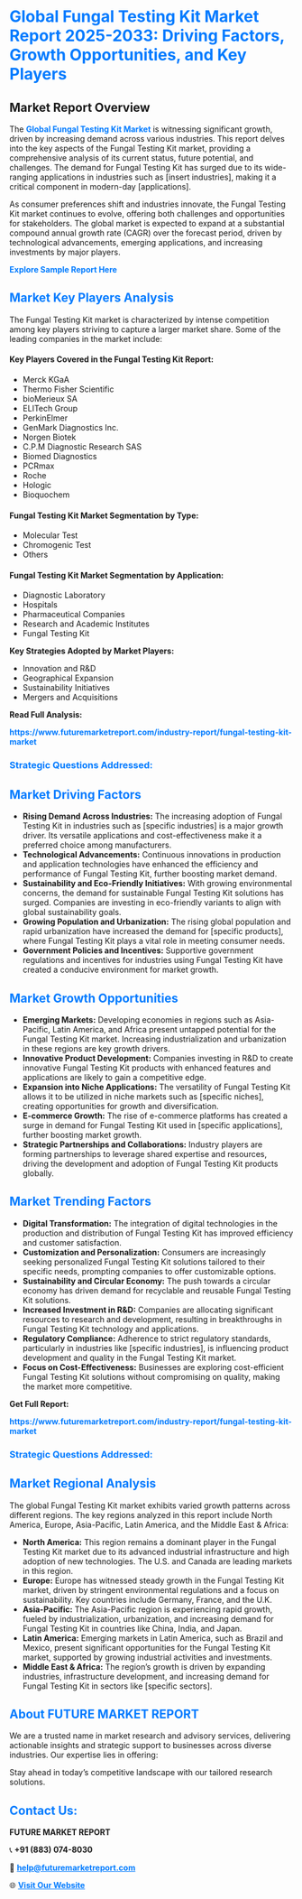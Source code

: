 <h1 style="color: #007BFF;">Global Fungal Testing Kit Market Report 2025-2033: Driving Factors, Growth Opportunities, and Key Players</h1>

<section id="overview">
<h2>Market Report Overview</h2>
<p>The <a href="https://www.futuremarketreport.com/industry-report/fungal-testing-kit-market" style="color: #007BFF; text-decoration: none;"><strong>Global Fungal Testing Kit Market</strong></a> is witnessing significant growth, driven by increasing demand across various industries. This report delves into the key aspects of the Fungal Testing Kit market, providing a comprehensive analysis of its current status, future potential, and challenges. The demand for Fungal Testing Kit has surged due to its wide-ranging applications in industries such as [insert industries], making it a critical component in modern-day [applications].</p>
<p>As consumer preferences shift and industries innovate, the Fungal Testing Kit market continues to evolve, offering both challenges and opportunities for stakeholders. The global market is expected to expand at a substantial compound annual growth rate (CAGR) over the forecast period, driven by technological advancements, emerging applications, and increasing investments by major players.</p>
</section>

<section id="overview">
<p><a href="https://www.futuremarketreport.com/request-sample/reportId=127149" style="color: #007BFF; text-decoration: none;"><strong>Explore Sample Report Here</strong></a></p>
</section>

<section id="key-players">
<h2 style="color: #007BFF;">Market Key Players Analysis</h2>
<p>The Fungal Testing Kit market is characterized by intense competition among key players striving to capture a larger market share. Some of the leading companies in the market include:</p>
<h4>Key Players Covered in the Fungal Testing Kit Report:</h4>
<ul><li>Merck KGaA</li><li>Thermo Fisher Scientific</li><li>bioMerieux SA</li><li>ELITech Group</li><li>PerkinElmer</li><li>GenMark Diagnostics Inc.</li><li>Norgen Biotek</li><li>C.P.M Diagnostic Research SAS</li><li>Biomed Diagnostics</li><li>PCRmax</li><li>Roche</li><li>Hologic</li><li>Bioquochem</li></ul>
<h4>Fungal Testing Kit Market Segmentation by Type:</h4>
<ul><li>Molecular Test</li><li>Chromogenic Test</li><li>Others</li></ul>

<h4>Fungal Testing Kit Market Segmentation by Application:</h4>
<ul><li>Diagnostic Laboratory</li><li>Hospitals</li><li>Pharmaceutical Companies</li><li>Research and Academic Institutes</li><li>Fungal Testing Kit</li></ul>
<p><strong>Key Strategies Adopted by Market Players:</strong></p>
<ul>
<li>Innovation and R&D</li>
<li>Geographical Expansion</li>
<li>Sustainability Initiatives</li>
<li>Mergers and Acquisitions</li>
</ul>
</section>

<section>
<p><strong>Read Full Analysis: </strong></p><a href="https://www.futuremarketreport.com/industry-report/fungal-testing-kit-market" style="color: #007BFF; text-decoration: none;"><strong>https://www.futuremarketreport.com/industry-report/fungal-testing-kit-market</strong></a>
<h3 style="color: #007BFF;">Strategic Questions Addressed:</h3>
</section>

<section id="driving-factors">
<h2 style="color: #007BFF;">Market Driving Factors</h2>
<ul>
<li><strong>Rising Demand Across Industries:</strong> The increasing adoption of Fungal Testing Kit in industries such as [specific industries] is a major growth driver. Its versatile applications and cost-effectiveness make it a preferred choice among manufacturers.</li>
<li><strong>Technological Advancements:</strong> Continuous innovations in production and application technologies have enhanced the efficiency and performance of Fungal Testing Kit, further boosting market demand.</li>
<li><strong>Sustainability and Eco-Friendly Initiatives:</strong> With growing environmental concerns, the demand for sustainable Fungal Testing Kit solutions has surged. Companies are investing in eco-friendly variants to align with global sustainability goals.</li>
<li><strong>Growing Population and Urbanization:</strong> The rising global population and rapid urbanization have increased the demand for [specific products], where Fungal Testing Kit plays a vital role in meeting consumer needs.</li>
<li><strong>Government Policies and Incentives:</strong> Supportive government regulations and incentives for industries using Fungal Testing Kit have created a conducive environment for market growth.</li>
</ul>
</section>

<section id="growth-opportunities">
<h2 style="color: #007BFF;">Market Growth Opportunities</h2>
<ul>
<li><strong>Emerging Markets:</strong> Developing economies in regions such as Asia-Pacific, Latin America, and Africa present untapped potential for the Fungal Testing Kit market. Increasing industrialization and urbanization in these regions are key growth drivers.</li>
<li><strong>Innovative Product Development:</strong> Companies investing in R&D to create innovative Fungal Testing Kit products with enhanced features and applications are likely to gain a competitive edge.</li>
<li><strong>Expansion into Niche Applications:</strong> The versatility of Fungal Testing Kit allows it to be utilized in niche markets such as [specific niches], creating opportunities for growth and diversification.</li>
<li><strong>E-commerce Growth:</strong> The rise of e-commerce platforms has created a surge in demand for Fungal Testing Kit used in [specific applications], further boosting market growth.</li>
<li><strong>Strategic Partnerships and Collaborations:</strong> Industry players are forming partnerships to leverage shared expertise and resources, driving the development and adoption of Fungal Testing Kit products globally.</li>
</ul>
</section>

<section id="trending-factors">
<h2 style="color: #007BFF;">Market Trending Factors</h2>
<ul>
<li><strong>Digital Transformation:</strong> The integration of digital technologies in the production and distribution of Fungal Testing Kit has improved efficiency and customer satisfaction.</li>
<li><strong>Customization and Personalization:</strong> Consumers are increasingly seeking personalized Fungal Testing Kit solutions tailored to their specific needs, prompting companies to offer customizable options.</li>
<li><strong>Sustainability and Circular Economy:</strong> The push towards a circular economy has driven demand for recyclable and reusable Fungal Testing Kit solutions.</li>
<li><strong>Increased Investment in R&D:</strong> Companies are allocating significant resources to research and development, resulting in breakthroughs in Fungal Testing Kit technology and applications.</li>
<li><strong>Regulatory Compliance:</strong> Adherence to strict regulatory standards, particularly in industries like [specific industries], is influencing product development and quality in the Fungal Testing Kit market.</li>
<li><strong>Focus on Cost-Effectiveness:</strong> Businesses are exploring cost-efficient Fungal Testing Kit solutions without compromising on quality, making the market more competitive.</li>
</ul>
</section>

<section>
<p><strong>Get Full Report: </strong></p><a href="https://www.futuremarketreport.com/industry-report/fungal-testing-kit-market" style="color: #007BFF; text-decoration: none;"><strong>https://www.futuremarketreport.com/industry-report/fungal-testing-kit-market</strong></a>
<h3 style="color: #007BFF;">Strategic Questions Addressed:</h3>
</section>


<section id="regional-analysis">
<h2 style="color: #007BFF;">Market Regional Analysis</h2>
<p>The global Fungal Testing Kit market exhibits varied growth patterns across different regions. The key regions analyzed in this report include North America, Europe, Asia-Pacific, Latin America, and the Middle East & Africa:</p>
<ul>
<li><strong>North America:</strong> This region remains a dominant player in the Fungal Testing Kit market due to its advanced industrial infrastructure and high adoption of new technologies. The U.S. and Canada are leading markets in this region.</li>
<li><strong>Europe:</strong> Europe has witnessed steady growth in the Fungal Testing Kit market, driven by stringent environmental regulations and a focus on sustainability. Key countries include Germany, France, and the U.K.</li>
<li><strong>Asia-Pacific:</strong> The Asia-Pacific region is experiencing rapid growth, fueled by industrialization, urbanization, and increasing demand for Fungal Testing Kit in countries like China, India, and Japan.</li>
<li><strong>Latin America:</strong> Emerging markets in Latin America, such as Brazil and Mexico, present significant opportunities for the Fungal Testing Kit market, supported by growing industrial activities and investments.</li>
<li><strong>Middle East & Africa:</strong> The region’s growth is driven by expanding industries, infrastructure development, and increasing demand for Fungal Testing Kit in sectors like [specific sectors].</li>
</ul>
</section>

<footer>
<h2 style="color: #007BFF;">About FUTURE MARKET REPORT</h2>
<p>We are a trusted name in market research and advisory services, delivering actionable insights and strategic support to businesses across diverse industries. Our expertise lies in offering:</p>

<p>Stay ahead in today’s competitive landscape with our tailored research solutions.</p>

<h2 style="color: #007BFF;">Contact Us:</h2>
<p><strong>FUTURE MARKET REPORT</strong></p>
<p>📞 <strong>+91 (883) 074-8030</strong></p>
<p>📧 <strong><a href="mailto:help@futuremarketreport.com" style="color: #007BFF;">help@futuremarketreport.com</a></strong></p>
<p>🌐 <strong><a href="https://www.futuremarketreport.com/" style="color: #007BFF;">Visit Our Website</a></strong></p>
</footer>